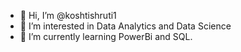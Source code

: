 - 👋 Hi, I’m @koshtishruti1
- 👀 I’m interested in Data Analytics and Data Science
- 🌱 I’m currently learning PowerBi and SQL.

<!---
koshtishruti1/koshtishruti1 is a ✨ special ✨ repository because its `README.md` (this file) appears on your GitHub profile.
You can click the Preview link to take a look at your changes.
--->

